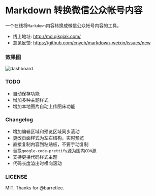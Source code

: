 # Markdown 转换微信公众帐号内容

一个在线将`Markdown`内容转换成微信公众帐号内容的工具。

- 线上地址: <http://md.qikqiak.com/>
- 意见反馈: <https://github.com/cnych/markdown-weixin/issues/new>

### 效果图
![dashboard](http://sdn.haimaxy.com/screenshots/markdown-weixin.png)

### TODO

- 自动保存功能
- 增加多种主题样式
- 增加本地图片自动上传图床功能

### Changelog

- 增加编辑区域和预览区域同步滚动
- 更改页面样式为左右结构，实时预览
- 直接复制内容到粘贴板，不要手动复制
- 替换`google-code-prettify`源为国内`CDN`源
- 支持更换代码样式主题
- 代码长度溢出时横向滚动

### LICENSE

MIT. Thanks for @barretlee.
